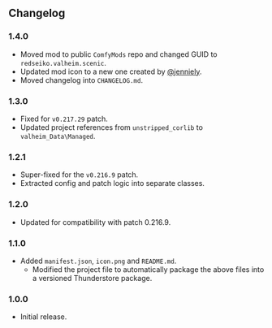 ## Changelog

### 1.4.0

  * Moved mod to public `ComfyMods` repo and changed GUID to `redseiko.valheim.scenic`.
  * Updated mod icon to a new one created by [@jenniely](https://twitter.com/jenniely).
  * Moved changelog into `CHANGELOG.md`.

### 1.3.0

  * Fixed for `v0.217.29` patch.
  * Updated project references from `unstripped_corlib` to `valheim_Data\Managed`.

### 1.2.1

  * Super-fixed for the `v0.216.9` patch.
  * Extracted config and patch logic into separate classes.

### 1.2.0

  * Updated for compatibility with patch 0.216.9.

### 1.1.0

  * Added `manifest.json`, `icon.png` and `README.md`.
    * Modified the project file to automatically package the above files into a versioned Thunderstore package.

### 1.0.0

  * Initial release.
